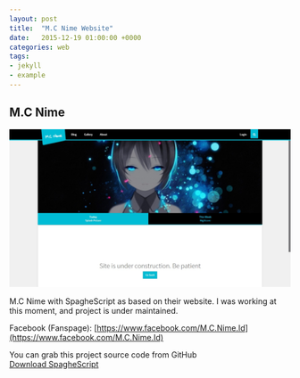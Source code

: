 ```yaml
---
layout: post
title:  "M.C Nime Website"
date:   2015-12-19 01:00:00 +0000
categories: web
tags:
- jekyll
- example
---
```



<h2>M.C Nime</h2>
<img src="/image/img01.jpg">

M.C Nime with SpagheScript as based on their website.
I was working at this moment, and project is under maintained.


Facebook (Fanspage): [https://www.facebook.com/M.C.Nime.Id](https://www.facebook.com/M.C.Nime.Id)

You can grab this project source code from GitHub
<br>
[Download SpagheScript](https://github.com/spaghetti-san/spaghescript)

